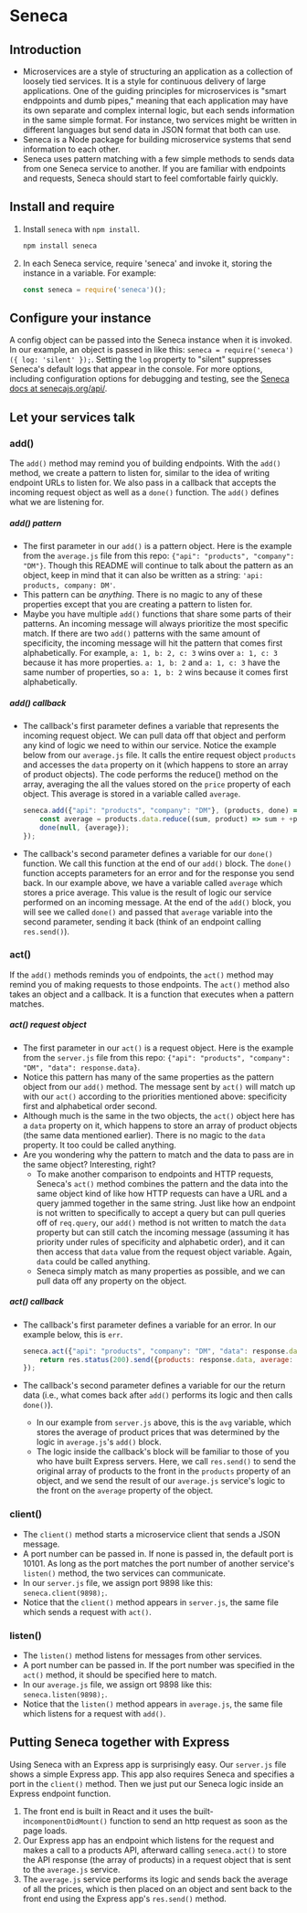# Seneca

## Introduction
- Microservices are a style of structuring an application as a collection of loosely tied services. It is a style for continuous delivery of large applications. One of the guiding principles for microservices is "smart endppoints and dumb pipes," meaning that each application may have its own separate and complex internal logic, but each sends information in the same simple format. For instance, two services might be written in different languages but send data in JSON format that both can use.
- Seneca is a Node package for building microservice systems that send information to each other. 
- Seneca uses pattern matching with a few simple methods to sends data from one Seneca service to another. If you are familiar with endpoints and requests, Seneca should start to feel comfortable fairly quickly.

## Install and require
1. Install ```seneca``` with ```npm install```.
    ```sh
    npm install seneca
    ```
1. In each Seneca service, require 'seneca' and invoke it, storing the instance in a variable. For example:
    ```js
    const seneca = require('seneca')();
    ```

## Configure your instance
A config object can be passed into the Seneca instance when it is invoked. In our example, an object is passed in like this: ```seneca = require('seneca')({ log: 'silent' });```. Setting the ```log``` property to "silent" suppresses Seneca's default logs that appear in the console. For more options, including configuration options for debugging and testing, see the [Seneca docs at senecajs.org/api/](http://senecajs.org/api/).

## Let your services talk

### add()
The ```add()``` method may remind you of building endpoints. With the ```add()``` method, we create a pattern to listen for, similar to the idea of writing endpoint URLs to listen for. We also pass in a callback that accepts the incoming request object as well as a ```done()``` function. The ```add()``` defines what we are listening for.

##### add() pattern 
- The first parameter in our ```add()``` is a pattern object. Here is the example from the ```average.js``` file from this repo: ```{"api": "products", "company": "DM"}```. Though this README will continue to talk about the pattern as an object, keep in mind that it can also be written as a string: ```'api: products, company: DM'```.
- This pattern can be _anything_. There is no magic to any of these properties except that you are creating a pattern to listen for.
- Maybe you have multiple ```add()``` functions that share some parts of their patterns. An incoming message will always prioritize the most specific match. If there are two ```add()``` patterns with the same amount of specificity, the incoming message will hit the pattern that comes first alphabetically. For example, ```a: 1, b: 2, c: 3``` wins over ```a: 1, c: 3``` because it has more properties. ```a: 1, b: 2``` and ```a: 1, c: 3``` have the same number of properties, so ```a: 1, b: 2``` wins because it comes first alphabetically.


##### add() callback
- The callback's first parameter defines a variable that represents the incoming request object. We can pull data off that object and perform any kind of logic we need to within our service. Notice the example below from our ```average.js``` file. It calls the entire request object ```products``` and accesses the ```data``` property on it (which happens to store an array of product objects). The code performs the reduce() method on the array, averaging the all the values stored on the ```price``` property of each object. This average is stored in a variable called ```average```.

    ```js
    seneca.add({"api": "products", "company": "DM"}, (products, done) => {
        const average = products.data.reduce((sum, product) => sum + +product.price, 0) / products.data.length;
        done(null, {average});
    });
    ```

- The callback's second parameter defines a variable for our ```done()``` function. We call this function at the end of our ```add()``` block. The ```done()``` function accepts parameters for an error and for the response you send back. In our example above, we have a variable called ```average``` which stores a price average. This value is the result of logic our service performed on an incoming message. At the end of the ```add()``` block, you will see we called ```done()``` and passed that ```average``` variable into the second parameter, sending it back (think of an endpoint calling ```res.send()```).


### act()
If the ```add()``` methods reminds you of endpoints, the ```act()``` method may remind you of making requests to those endpoints. The ```act()``` method also takes an object and a callback. It is a function that executes when a pattern matches.

##### act() request object
- The first parameter in our ```act()``` is a request object. Here is the example from the ```server.js``` file from this repo: ```{"api": "products", "company": "DM", "data": response.data}```.
- Notice this pattern has many of the same properties as the pattern object from our ```add()``` method. The message sent by ```act()``` will match up with our ```act()``` according to the priorities mentioned above: specificity first and alphabetical order second.
- Although much is the same in the two objects, the ```act()``` object here has a ```data``` property on it, which happens to store an array of product objects (the same data mentioned earlier). There is no magic to the ```data``` property. It too could be called anything.
- Are you wondering why the pattern to match and the data to pass are in the same object? Interesting, right?
    - To make another comparison to endpoints and HTTP requests, Seneca's ```act()``` method combines the pattern and the data into the same object kind of like how HTTP requests can have a URL and a query jammed together in the same string. Just like how an endpoint is not written to specifically to accept a query but can pull queries off of ```req.query```, our ```add()``` method is not written to match the ```data``` property but can still catch the incoming message (assuming it has priority under rules of specificity and alphabetic order), and it can then access that ```data``` value from the request object variable. Again, ```data``` could be called anything. 
    - Seneca simply match as many properties as possible, and we can pull data off any property on the object.

##### act() callback
- The callback's first parameter defines a variable for an error. In our example below, this is ```err```.

    ```js
    seneca.act({"api": "products", "company": "DM", "data": response.data}, (err, avg) => {
        return res.status(200).send({products: response.data, average: avg.average});
    });
    ```

- The callback's second parameter defines a variable for our the return data (i.e., what comes back after ```add()``` performs its logic and then calls ```done()```). 
    - In our example from ```server.js``` above, this is the ```avg``` variable, which stores the average of product prices that was determined by the logic in ```average.js```'s ```add()``` block. 
    - The logic inside the callback's block will be familiar to those of you who have built Express servers. Here, we call ```res.send()``` to send the original array of products to the front in the ```products``` property of an object, and we send the result of our ```average.js``` service's logic to the front on the ```average``` property of the object.

### client()
- The ```client()``` method starts a microservice client that sends a JSON message. 
- A port number can be passed in. If none is passed in, the default port is 10101. As long as the port matches the port number of another service's ```listen()``` method, the two services can communicate.
- In our ```server.js``` file, we assign port 9898 like this: ```seneca.client(9898);```.
- Notice that the ```client()``` method appears in ```server.js```, the same file which sends a request with ```act()```.

### listen()
- The ```listen()``` method listens for messages from other services.
- A port number can be passed in. If the port number was specified in the ```act()``` method, it should be specified here to match.
- In our ```average.js``` file, we assign ort 9898 like this: ```seneca.listen(9898);```.
- Notice that the ```listen()``` method appears in ```average.js```, the same file which listens for a request with ```add()```.

## Putting Seneca together with Express
Using Seneca with an Express app is surprisingly easy. Our ```server.js``` file shows a simple Express app. This app also requires Seneca and specifies a port in the ```client()``` method. Then we just put our Seneca logic inside an Express endpoint function.
1. The front end is built in React and it uses the built-in```componentDidMount()``` function to send an http request as soon as the page loads. 
1. Our Express app has an endpoint which listens for the request and makes a call to a products API, afterward calling ```seneca.act()``` to store the API response (the array of products) in a request object that is sent to the ```average.js``` service. 
1. The ```average.js``` service performs its logic and sends back the average of all the prices, which is then placed on an object and sent back to the front end using the Express app's ```res.send()``` method.